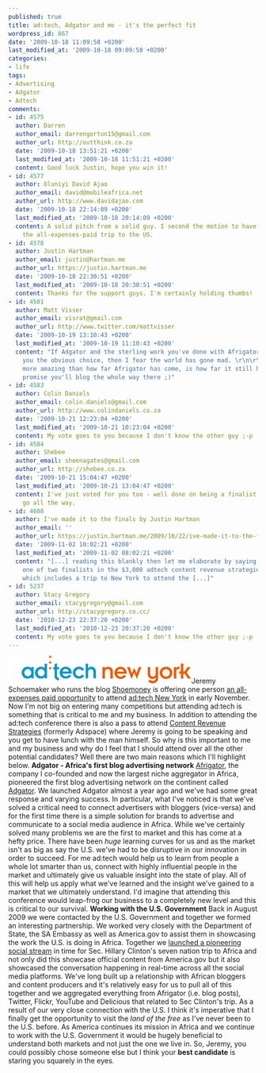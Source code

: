 ```yaml
---
published: true
title: ad:tech, Adgator and me - it's the perfect fit
wordpress_id: 867
date: '2009-10-18 11:09:58 +0200'
last_modified_at: '2009-10-18 09:09:58 +0200'
categories:
- life
tags:
- Advertising
- Adgator
- Adtech
comments:
- id: 4575
  author: Darren
  author_email: darrengorton15@gmail.com
  author_url: http://outthink.co.za
  date: '2009-10-18 13:51:21 +0200'
  last_modified_at: '2009-10-18 11:51:21 +0200'
  content: Good luck Justin, hope you win it!
- id: 4577
  author: Oluniyi David Ajao
  author_email: david@mobileafrica.net
  author_url: http://www.davidajao.com
  date: '2009-10-18 22:14:09 +0200'
  last_modified_at: '2009-10-18 20:14:09 +0200'
  content: A solid pitch from a solid guy. I second the motion to have Justin win
    the all-expenses-paid trip to the US.
- id: 4578
  author: Justin Hartman
  author_email: justin@hartman.me
  author_url: https://justin.hartman.me
  date: '2009-10-18 22:30:51 +0200'
  last_modified_at: '2009-10-18 20:30:51 +0200'
  content: Thanks for the support guys. I'm certainly holding thumbs!
- id: 4581
  author: Matt Visser
  author_email: visrat@gmail.com
  author_url: http://www.twitter.com/mattvisser
  date: '2009-10-19 13:10:43 +0200'
  last_modified_at: '2009-10-19 11:10:43 +0200'
  content: "If Adgator and the sterling work you've done with Afrigator doesn't make
    you the obvious choice, then I fear the world has gone mad. \r\n\r\nThe only thing
    more amazing than how far Afrigator has come, is how far it still has to go. Just
    promise you'll blog the whole way there ;)"
- id: 4583
  author: Colin Daniels
  author_email: colin.daniels@gmail.com
  author_url: http://www.colindaniels.co.za
  date: '2009-10-21 12:23:04 +0200'
  last_modified_at: '2009-10-21 10:23:04 +0200'
  content: My vote goes to you because I don't know the other guy ;-p
- id: 4584
  author: Shebee
  author_email: sheenagates@gmail.com
  author_url: http://shebee.co.za
  date: '2009-10-21 15:04:47 +0200'
  last_modified_at: '2009-10-21 13:04:47 +0200'
  content: I've just voted for you too - well done on being a finalist!  I hope you
    go all the way.
- id: 4608
  author: I've made it to the finals by Justin Hartman
  author_email: ''
  author_url: https://justin.hartman.me/2009/10/22/ive-made-it-to-the-finals/
  date: '2009-11-02 10:02:21 +0200'
  last_modified_at: '2009-11-02 08:02:21 +0200'
  content: "[...] reading this blankly then let me elaborate by saying that I am now
    one of two finalists in the $3,000 adtech content revenue strategies giveaway
    which includes a trip to New York to attend the [...]"
- id: 5237
  author: Stacy Gregory
  author_email: stacygregory@gmail.com
  author_url: http://stacygregory.co.cc/
  date: '2010-12-23 22:37:20 +0200'
  last_modified_at: '2010-12-23 20:37:20 +0200'
  content: My vote goes to you because I don't know the other guy ;-p
---
```

<img src="/assets/images/uploads/2009/10/logo_adtech_new_york.gif" alt="ad:tech New York" title="ad:tech New York" width="370" height="56" class="alignright size-full wp-image-868" />Jeremy Schoemaker who runs the blog <a href="http://www.shoemoney.com/">Shoemoney</a> is offering one person <a href="http://www.shoemoney.com/2009/10/13/win-a-all-expenses-paid-adtech-conference-package-contest">an all-expenses paid opportunity</a> to attend <a href="http://www.ad-tech.com/ny/adtech_new_york.aspx">ad:tech New York</a> in early November. Now I'm not big on entering many competitions but attending ad:tech is something that is critical to me and my business. In addition to attending the ad:tech conference there is also a pass to attend <a href="http://www.crsconference.com/ny/CRS/">Content Revenue Strategies</a> (formerly Adspace) where Jeremy is going to be speaking and you get to have lunch with the man himself.
So why is this important to me and my business and why do I feel that I should attend over all the other potential candidates? Well there are two main reasons which I'll highlight below.
<strong>Adgator - Africa's first blog advertising network</strong>
<a href="http://afrigator.biz/corporate-information.html">Afrigator</a>, the company I co-founded and now the largest niche aggregator in Africa, pioneered the first blog advertising network on the continent called <a href="http://afrigator.biz/category/products/adgator">Adgator</a>. We launched Adgator almost a year ago and we've had some great response and varying success. In particular, what I've noticed is that we've solved a critical need to connect advertisers with bloggers (vice-versa) and for the first time there is a simple solution for brands to advertise and communicate to a social media audience in Africa.
While we've certainly solved many problems we are the first to market and this has come at a hefty price. There have been <em>huge</em> learning curves for us and as the market isn't as big as say the U.S. we've had to be disruptive in our innovation in order to succeed. For me ad:tech would help us to learn from people a whole lot smarter than us, connect with highly influential people in the market and ultimately give us valuable insight into the state of play.
All of this will help us apply what we've learned and the insight we've gained to a market that we ultimately understand. I'd imagine that attending this conference would leap-frog our business to a completely new level and this is critical to our survival.
<strong>Working with the U.S. Government</strong>
Back in August 2009 we were contacted by the U.S. Government and together we formed an interesting partnership. We worked very closely with the Department of State, the SA Embassy as well as America.gov to assist them in showcasing the work the U.S. is doing in Africa.
Together we <a href="http://afrigator.biz/us-government-teams-up-with-afrigator.html">launched a pioneering social stream</a> in time for Sec. Hillary Clinton's seven nation trip to Africa and not only did this showcase official content from America.gov but it also showcased the conversation happening in real-time across all the social media platforms. We've long built up a relationship with African bloggers and content producers and it's relatively easy for us to pull all of this together and we aggregated everything from Afrigator (i.e. blog posts), Twitter, Flickr, YouTube and Delicious that related to Sec Clinton's trip.
As a result of our very close connection with the U.S. I think it's imperative that I finally get the opportunity to visit the <em>land of the free</em> as I've never been to the U.S. before. As America continues its mission in Africa and we continue to work with the U.S. Government it would be hugely beneficial to understand both markets and not just the one we live in.
So, Jeremy, you could possibly chose someone else but I think your <strong>best candidate</strong> is staring you squarely in the eyes.
